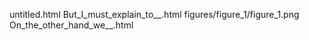 untitled.html
But_I_must_explain_to__.html
figures/figure_1/figure_1.png
On_the_other_hand_we__.html
